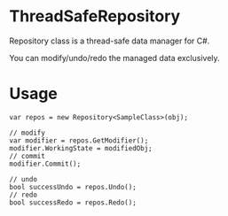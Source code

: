 # ThreadSafeRepository
Repository class is a thread-safe data manager for C#.

You can modify/undo/redo the managed data exclusively.


# Usage
```
var repos = new Repository<SampleClass>(obj);

// modify
var modifier = repos.GetModifier();
modifier.WorkingState = modifiedObj;
// commit
modifier.Commit();

// undo
bool successUndo = repos.Undo();
// redo
bool successRedo = repos.Redo();
```
